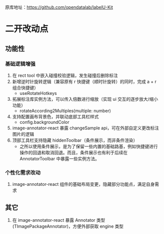 原库地址：https://github.com/opendatalab/labelU-Kit

# 二开改动点

## 功能性

### 基础逻辑增强

1. 在 rect tool 中嵌入碰撞校验逻辑，发生碰撞后删除标注
2. 新增逆时针旋转逻辑（兼容原有 r 快捷键（顺时针旋转）的同时，完成 a + r 组合快捷键）
   - useRotateHotkeys
3. 拓展标注库实例方法，可以传入倍数进行缩放（实现 ui 交互的逐步放大/缩小功能）
   - rotateAccording2Multiples(multiple: number)
4. 支持配置画布背景色，并联动底部工具栏样式
   - config.backgroundColor
5. image-annotator-react 暴露 changeSample api，可在外部自定义更改标注图片的逻辑
6. 顶部工具栏支持隐藏 hiddenToolbar（条件展示，而非条件渲染）
   * 之所以使用条件展示，是为了保留一些内置的基础路基，例如快捷键进行操作的回退和取消回退。而且，条件展示也有利于后续在 AnnotatorToolbar 中暴露一些实例方法。

### 个性化需求改动

1. image-annotator-react 组件的基础布局变更，隐藏部分功能点，满足自身需求

## 其它

1. 在 image-annotator-react 暴露 Annotator 类型(TImagePackageAnnotator)，方便外部获取 engine 类型
